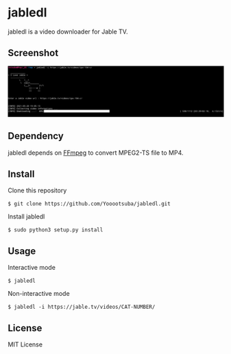 # jabledl

jabledl is a video downloader for Jable TV.

## Screenshot

![](./demo.png)

## Dependency

jabledl depends on [FFmpeg](https://www.ffmpeg.org/) to convert MPEG2-TS file to MP4.

## Install

Clone this repository

```
$ git clone https://github.com/Yooootsuba/jabledl.git
```

Install jabledl

```
$ sudo python3 setup.py install
```

## Usage

Interactive mode

```
$ jabledl
```

Non-interactive mode

```
$ jabledl -i https://jable.tv/videos/CAT-NUMBER/
```

## License

MIT License
